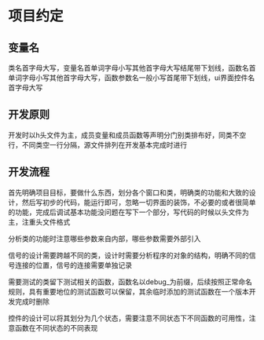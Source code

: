 # 项目约定

## 变量名

类名首字母大写，变量名首单词字母小写其他首字母大写结尾带下划线，函数名首单词字母小写其他首字母大写，函数参数名一般小写首尾带下划线，ui界面控件名首字母大写

## 开发原则

开发时以h头文件为主，成员变量和成员函数等声明分门别类排布好，同类不空行，不同类空一行分隔，源文件排列在开发基本完成时进行

## 开发流程

首先明确项目目标，要做什么东西，划分各个窗口和类，明确类的功能和大致的设计，然后写初步的代码，能运行即可，忽略一切界面的装饰，不必要的或者很简单的功能，完成后调试基本功能没问题在写下一个部分，写代码的时候以头文件为主，注重头文件格式

分析类的功能时注意哪些参数来自内部，哪些参数需要外部引入

信号的设计需要跨越不同的类，设计时需要分析程序的对象的结构，明确不同的信号连接的位置，信号的连接需要单独记录

需要测试的类留下测试相关的函数，函数名以debug_为前缀，后续按照正常命名规则，具有重要地位的测试函数可以保留，其余临时添加的测试函数在一个版本开发完成时删除

控件的设计可以将其划分为几个状态，需要注意不同状态下不同函数的可用性，注意函数在不同状态的不同表现
